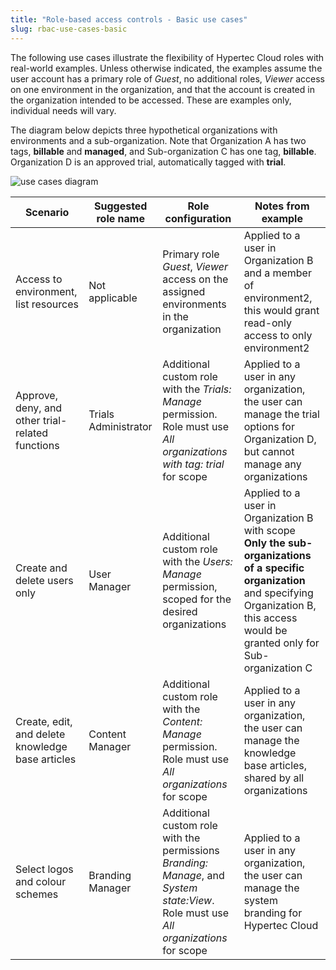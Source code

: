 ```yaml
---
title: "Role-based access controls - Basic use cases"
slug: rbac-use-cases-basic
---
```



The following use cases illustrate the flexibility of Hypertec Cloud roles with real-world examples.  Unless otherwise indicated, the examples assume the user account has a primary role of *Guest*, no additional roles,  *Viewer* access on one environment in the organization, and that the account is created in the organization intended to be accessed.  These are examples only, individual needs will vary.

The diagram below depicts three hypothetical organizations with environments and a sub-organization.  Note that Organization A has two tags, **billable** and **managed**, and Sub-organization C has one tag, **billable**.  Organization D is an approved trial, automatically tagged with **trial**.

![use cases diagram](/assets/rbac-use-cases-trial-en.png)

| Scenario | Suggested role name | Role configuration | Notes from example |
| --- | --- | --- | --- |
| Access to environment, list resources | Not applicable | Primary role *Guest*, *Viewer* access on the assigned environments in the organization | Applied to a user in Organization B and a member of environment2, this would grant read-only access to only environment2 |
| Approve, deny, and other trial-related functions | Trials Administrator | Additional custom role with the *Trials: Manage* permission.  Role must use *All organizations with tag: trial* for scope | Applied to a user in any organization, the user can manage the trial options for Organization D, but cannot manage any organizations |
| Create and delete users only | User Manager | Additional custom role with the *Users: Manage* permission, scoped for the desired organizations | Applied to a user in Organization B with scope **Only the sub-organizations of a specific organization** and specifying Organization B, this access would be granted only for Sub-organization C |
| Create, edit, and delete knowledge base articles | Content Manager | Additional custom role with the *Content: Manage* permission.  Role must use *All organizations* for scope | Applied to a user in any organization, the user can manage the knowledge base articles, shared by all organizations |
| Select logos and colour schemes | Branding Manager | Additional custom role with the permissions *Branding: Manage*, and *System state:View*. Role must use *All organizations* for scope | Applied to a user in any organization, the user can manage the system branding for Hypertec Cloud |
